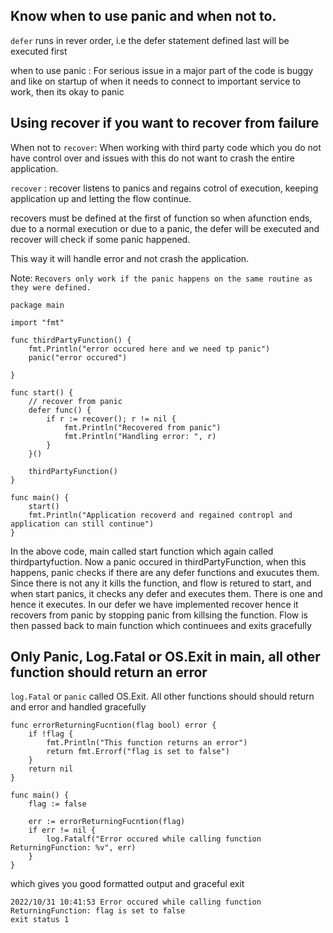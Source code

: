 ## Know when to use panic and when not to.

`defer` runs in rever order, i.e the defer statement defined last will be executed first

when to use panic : For serious issue in a major part of the code is buggy and like on startup of when it needs to connect to important service to work, then its okay to panic


## Using recover if you want to recover from failure 

When not to `recover`: When working with third party code which you do not have control over and issues with this do not want to crash the entire application.


`recover` : recover listens to panics and regains cotrol of execution, keeping application up and letting the flow continue.

recovers must be defined at the first of function so when afunction ends, due to a normal execution or due to a panic, the defer will be executed and recover will
check if some panic happened.

This way it will handle error and not crash the application.


Note: `Recovers only work if the panic happens on the same routine as they were defined.`

```
package main

import "fmt"

func thirdPartyFunction() {
	fmt.Println("error occured here and we need tp panic")
	panic("error occured")

}

func start() {
	// recover from panic
	defer func() {
		if r := recover(); r != nil {
			fmt.Println("Recovered from panic")
			fmt.Println("Handling error: ", r)
		}
	}()

	thirdPartyFunction()
}

func main() {
	start()
	fmt.Println("Application recoverd and regained contropl and application can still continue")
}

```

In the above code, main called start function which again called thirdpartyfuction. Now a panic occured in thirdPartyFunction, when this happens, panic checks if there are any defer functions and exucutes them. Since there is not any it kills the function, and flow is retured to start, and when start panics, it checks any defer and executes them. There is one and hence it executes. In our defer we have implemented recover hence it recovers from panic by stopping panic from killsing the function. Flow is then passed back to main function which continuees and exits gracefully 


## Only Panic, Log.Fatal or OS.Exit in main, all other function should return an error

`log.Fatal` or `panic` called OS.Exit. All other functions should should return and error and handled gracefully

```
func errorReturningFucntion(flag bool) error {
	if !flag {
		fmt.Println("This function returns an error")
		return fmt.Errorf("flag is set to false")
	}
	return nil
}

func main() {
	flag := false

	err := errorReturningFucntion(flag)
	if err != nil {
		log.Fatalf("Error occured while calling function ReturningFunction: %v", err)
	}
}
```

which gives you good formatted output and graceful exit

```
2022/10/31 10:41:53 Error occured while calling function ReturningFunction: flag is set to false 
exit status 1
```